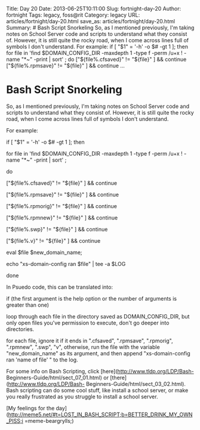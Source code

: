 Title: Day 20
Date: 2013-06-25T10:11:00
Slug: fortnight-day-20
Author: fortnight
Tags: legacy, foss@rit
Category: legacy
URL: articles/fortnight/day-20.html
save_as: articles/fortnight/day-20.html
Summary: # Bash Script Snorkeling  So, as I mentioned previously, I'm taking notes on School Server code and scripts to understand what they consist of. However, it is still quite the rocky road, when I come across lines full of symbols I don't understand.  For example:  if [ "$1" = '-h' -o $# -gt 1 ]; then  for file in 'find $DOMAIN_CONFIG_DIR -maxdepth 1 -type f -perm /u+x ! -name "*~" -print | sort' ;  do  ["${file%.cfsaved}" != "${file}" ] && continue  ["${file%.rpmsave}" != "${file}" ] && continue   ... 

# Bash Script Snorkeling

So, as I mentioned previously, I'm taking notes on School Server code and
scripts to understand what they consist of. However, it is still quite the
rocky road, when I come across lines full of symbols I don't understand.

For example:

if [ "$1" = '-h' -o $# -gt 1 ]; then

for file in 'find $DOMAIN_CONFIG_DIR -maxdepth 1 -type f -perm /u+x ! -name
"*~" -print | sort' ;

do

["${file%.cfsaved}" != "${file}" ] && continue

["${file%.rpmsave}" != "${file}" ] && continue

["${file%.rpmorig}" != "${file}" ] && continue

["${file%.rpmnew}" != "${file}" ] && continue

["${file%.swp}" != "${file}" ] && continue

["${file%.v}" != "${file}" ] && continue

eval $file $new_domain_name;

echo "xs-domain-config ran $file" | tee -a $LOG

done

In Psuedo code, this can be translated into:

if (the first argument is the help option or the number of arguments is
greater than one)

loop through each file in the directory saved as DOMAIN_CONFIG_DIR, but only
open files you've permission to execute, don't go deeper into directories.

for each file, ignore it if it ends in ".cfsaved", ".rpmsave", ".rpmorig",
".rpmnew", ".swp", "v", otherwise, run the file with the variable
"new_domain_name" as its argument, and then append "xs-domain-config ran 'name
of file' " to the log.

For some info on Bash Scripting, click [here](http://www.tldp.org/LDP/Bash-
Beginners-Guide/html/sect_07_01.html) or [there](http://www.tldp.org/LDP/Bash-
Beginners-Guide/html/sect_03_02.html). Bash scripting can do some cool stuff,
like install a school server, or make you really frustrated as you struggle to
install a school server.

[My feelings for the
day](http://meme5.net/#t=LOST_IN_BASH_SCRIPT;b=BETTER_DRINK_MY_OWN_PISS;i
=meme-beargrylls;)


